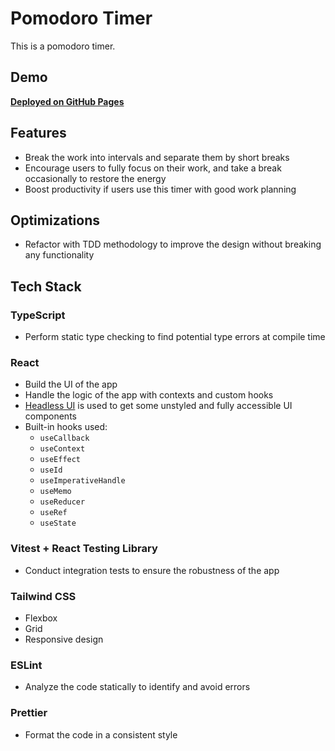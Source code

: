 # Pomodoro Timer

This is a pomodoro timer.

## Demo

[**Deployed on GitHub Pages**](https://nickau309.github.io/pomodoro-timer/)

## Features

- Break the work into intervals and separate them by short breaks
- Encourage users to fully focus on their work, and take a break occasionally to restore the energy
- Boost productivity if users use this timer with good work planning

## Optimizations

- Refactor with TDD methodology to improve the design without breaking any functionality

## Tech Stack

### TypeScript

- Perform static type checking to find potential type errors at compile time

### React

- Build the UI of the app
- Handle the logic of the app with contexts and custom hooks
- [Headless UI](https://github.com/tailwindlabs/headlessui) is used to get some unstyled and fully accessible UI components
- Built-in hooks used:
  - `useCallback`
  - `useContext`
  - `useEffect`
  - `useId`
  - `useImperativeHandle`
  - `useMemo`
  - `useReducer`
  - `useRef`
  - `useState`

### Vitest + React Testing Library

- Conduct integration tests to ensure the robustness of the app

### Tailwind CSS

- Flexbox
- Grid
- Responsive design

### ESLint

- Analyze the code statically to identify and avoid errors

### Prettier

- Format the code in a consistent style
